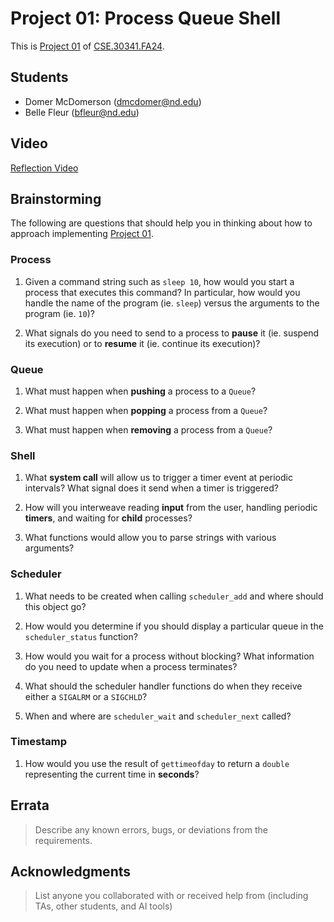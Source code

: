# Project 01: Process Queue Shell

This is [Project 01] of [CSE.30341.FA24].

## Students

- Domer McDomerson (dmcdomer@nd.edu)
- Belle Fleur (bfleur@nd.edu)

## Video

[Reflection Video](...)

## Brainstorming

The following are questions that should help you in thinking about how to
approach implementing [Project 01].

### Process

1. Given a command string such as `sleep 10`, how would you start a process
   that executes this command?  In particular, how would you handle the name of
   the program (ie. `sleep`) versus the arguments to the program (ie. `10`)?

2. What signals do you need to send to a process to **pause** it (ie. suspend
   its execution) or to **resume** it (ie. continue its execution)?

### Queue

1. What must happen when **pushing** a process to a `Queue`?

2. What must happen when **popping** a process from a `Queue`?

3. What must happen when **removing** a process from a `Queue`?

### Shell

1. What **system call** will allow us to trigger a timer event at periodic
   intervals?  What signal does it send when a timer is triggered?

2. How will you interweave reading **input** from the user, handling periodic
   **timers**, and waiting for **child** processes?

3. What functions would allow you to parse strings with various arguments?

### Scheduler

1. What needs to be created when calling `scheduler_add` and where should this
   object go?

2. How would you determine if you should display a particular queue in the
   `scheduler_status` function?

3. How would you wait for a process without blocking? What information do you
   need to update when a process terminates?

4. What should the scheduler handler functions do when they receive either a
   `SIGALRM` or a `SIGCHLD`?

5. When and where are `scheduler_wait` and `scheduler_next` called?

### Timestamp

1. How would you use the result of `gettimeofday` to return a `double`
   representing the current time in **seconds**?

## Errata

> Describe any known errors, bugs, or deviations from the requirements.

## Acknowledgments

> List anyone you collaborated with or received help from (including TAs, other
students, and AI tools)


[Project 01]: https://www3.nd.edu/~pbui/teaching/cse.30341.fa24/project01.html
[CSE.30341.FA24]: https://www3.nd.edu/~pbui/teaching/cse.30341.fa24/
